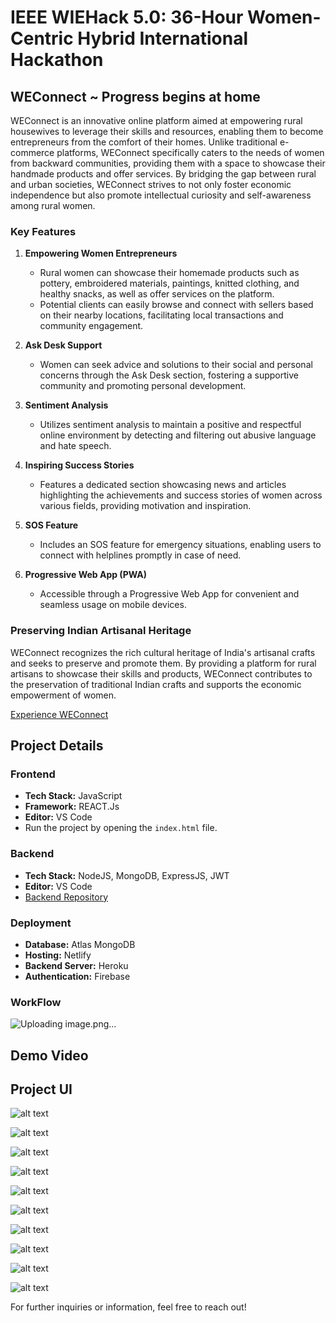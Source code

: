 # IEEE WIEHack 5.0: 36-Hour Women-Centric Hybrid International Hackathon

## WEConnect ~ Progress begins at home

WEConnect is an innovative online platform aimed at empowering rural housewives to leverage their skills and resources, enabling them to become entrepreneurs from the comfort of their homes. Unlike traditional e-commerce platforms, WEConnect specifically caters to the needs of women from backward communities, providing them with a space to showcase their handmade products and offer services. By bridging the gap between rural and urban societies, WEConnect strives to not only foster economic independence but also promote intellectual curiosity and self-awareness among rural women.

### Key Features

1. **Empowering Women Entrepreneurs**
   - Rural women can showcase their homemade products such as pottery, embroidered materials, paintings, knitted clothing, and healthy snacks, as well as offer services on the platform.
   - Potential clients can easily browse and connect with sellers based on their nearby locations, facilitating local transactions and community engagement.

2. **Ask Desk Support**
   - Women can seek advice and solutions to their social and personal concerns through the Ask Desk section, fostering a supportive community and promoting personal development.

3. **Sentiment Analysis**
   - Utilizes sentiment analysis to maintain a positive and respectful online environment by detecting and filtering out abusive language and hate speech.

4. **Inspiring Success Stories**
   - Features a dedicated section showcasing news and articles highlighting the achievements and success stories of women across various fields, providing motivation and inspiration.

5. **SOS Feature**
   - Includes an SOS feature for emergency situations, enabling users to connect with helplines promptly in case of need.

6. **Progressive Web App (PWA)**
   - Accessible through a Progressive Web App for convenient and seamless usage on mobile devices.

### Preserving Indian Artisanal Heritage

WEConnect recognizes the rich cultural heritage of India's artisanal crafts and seeks to preserve and promote them. By providing a platform for rural artisans to showcase their skills and products, WEConnect contributes to the preservation of traditional Indian crafts and supports the economic empowerment of women.

[Experience WEConnect](https://risewithpragati.netlify.app/)

## Project Details

### Frontend

- **Tech Stack:** JavaScript
- **Framework:** REACT.Js
- **Editor:** VS Code
- Run the project by opening the `index.html` file.

### Backend

- **Tech Stack:** NodeJS, MongoDB, ExpressJS, JWT
- **Editor:** VS Code
- [Backend Repository](https://github.com/TheCodeClutch/HackNagpur-Pragati-Backend)

### Deployment

- **Database:** Atlas MongoDB
- **Hosting:** Netlify
- **Backend Server:** Heroku
- **Authentication:** Firebase

### WorkFlow

![Uploading image.png…]()

## Demo Video



## Project UI

![alt text](image-7.png)

![alt text](image-8.png)

![alt text](image-9.png)

![alt text](image.png)

![alt text](image-1.png)

![alt text](image-10.png)

![alt text](image-3.png)

![alt text](image-4.png)

![alt text](image-5.png)

![alt text](image-6.png)


For further inquiries or information, feel free to reach out!
